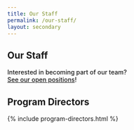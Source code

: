 ```yaml
---
title: Our Staff
permalink: /our-staff/
layout: secondary
---
```

<section class="usa-section">
<div class="usa-content utility-content usa-grid">
<div class="usa-width-one-whole">

<h1>Our Staff</h1>


  <p class="text-medium" style="font-weight:500;">Interested in becoming part of our team?<br> <a href="https://beta.nsf.gov/careers/openings?f%5B0%5D=directorate%3ADirectorate%20for%20Technology%2C%20Innovation%20and%20Partnerships%20%28TIP%29&f%5B1%5D=directorate%3ADirectorate%20for%20Technology%2C%20Innovation%20and%20Partnerships%20%28TIP%29&f%5B2%5D=directorate%3ADirectorate%20for%20Technology%2C%20Innovation%20and%20Partnerships%20%28TIP%29&f%5B3%5D=directorate%3ADirectorate%20for%20Technology%2C%20Innovation%20and%20Partnerships%20%28TIP%29&f%5B4%5D=directorate%3ADirectorate%20for%20Technology%2C%20Innovation%20and%20Partnerships%20%28TIP%29&f%5B5%5D=directorate%3ADirectorate%20for%20Technology%2C%20Innovation%20and%20Partnerships%20%28TIP%29&f%5B6%5D=directorate%3ADirectorate%20for%20Technology%2C%20Innovation%20and%20Partnerships%20%28TIP%29&f%5B7%5D=directorate%3ADirectorate%20for%20Technology%2C%20Innovation%20and%20Partnerships%20%28TIP%29">See our open positions</a>! </p>

</div>
</div>
</section>

<section class="usa-section background-light-blue">
<div class="usa-content usa-grid">
<div class="usa-content usa-width-one-whole" markdown="1">

## Program Directors

{% include program-directors.html %}

</div>
</div>
</section>



